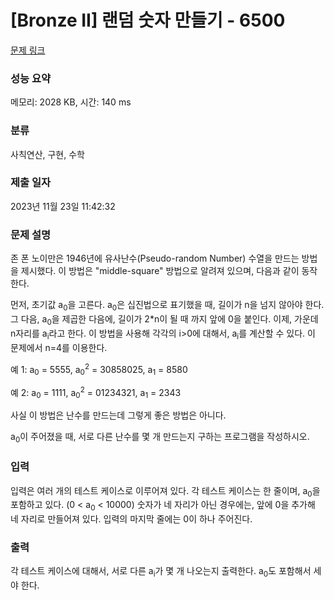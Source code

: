 # [Bronze II] 랜덤 숫자 만들기 - 6500 

[문제 링크](https://www.acmicpc.net/problem/6500) 

### 성능 요약

메모리: 2028 KB, 시간: 140 ms

### 분류

사칙연산, 구현, 수학

### 제출 일자

2023년 11월 23일 11:42:32

### 문제 설명

<p>존 폰 노이만은 1946년에 유사난수(Pseudo-random Number) 수열을 만드는 방법을 제시했다. 이 방법은 "middle-square" 방법으로 알려져 있으며, 다음과 같이 동작한다.</p>

<p>먼저, 초기값 a<sub>0</sub>을 고른다. a<sub>0</sub>은 십진법으로 표기했을 때, 길이가 n을 넘지 않아야 한다. 그 다음, a<sub>0</sub>을 제곱한 다음에, 길이가 2*n이 될 때 까지 앞에 0을 붙인다. 이제, 가운데 n자리를 a<sub>i</sub>라고 한다. 이 방법을 사용해 각각의 i>0에 대해서, a<sub>i</sub>를 계산할 수 있다. 이 문제에서 n=4를 이용한다.</p>

<p>예 1: a<sub>0</sub> = 5555, a<sub>0</sub><sup>2</sup> = 30858025, a<sub>1</sub> = 8580</p>

<p>예 2: a<sub>0</sub> = 1111, a<sub>0</sub><sup>2</sup> = 01234321, a<sub>1</sub> = 2343</p>

<p>사실 이 방법은 난수를 만드는데 그렇게 좋은 방법은 아니다. </p>

<p>a<sub>0</sub>이 주어졌을 때, 서로 다른 난수를 몇 개 만드는지 구하는 프로그램을 작성하시오.</p>

### 입력 

 <p>입력은 여러 개의 테스트 케이스로 이루어져 있다. 각 테스트 케이스는 한 줄이며, a<sub>0</sub>을 포함하고 있다. (0 < a<sub>0</sub> < 10000) 숫자가 네 자리가 아닌 경우에는, 앞에 0을 추가해 네 자리로 만들어져 있다. 입력의 마지막 줄에는 0이 하나 주어진다.</p>

### 출력 

 <p>각 테스트 케이스에 대해서, 서로 다른 a<sub>i</sub>가 몇 개 나오는지 출력한다. a<sub>0</sub>도 포함해서 세야 한다.</p>

